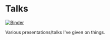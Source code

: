 # Talks

[![Binder](https://mybinder.org/badge_logo.svg)](https://binder.pangeo.io/v2/gh/andersy005/talks/binder-config?urlpath=git-pull?repo=https://github.com/andersy005/talks%26amp%3Bbranch=gh-pages%26amp%3Burlpath=lab/tree/talks/notebooks/%3Fautodecode)

Various presentations/talks I've given on things.

